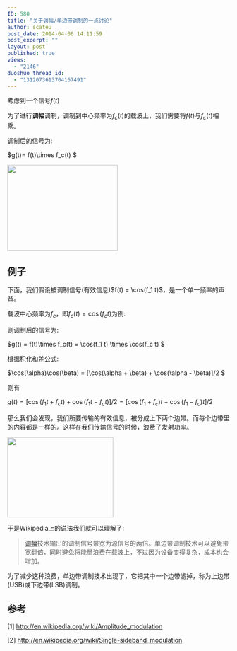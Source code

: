 ```yaml
---
ID: 580
title: "关于调幅/单边带调制的一点讨论"
author: scateu
post_date: 2014-04-06 14:11:59
post_excerpt: ""
layout: post
published: true
views:
  - "2146"
duoshuo_thread_id:
  - "1312073613704167491"
---
```

考虑到一个信号$f(t)$

为了进行<strong>调幅</strong>调制，调制到中心频率为$f_c(t)$的载波上，我们需要将$f(t)$与$f_c(t)$相乘。

调制后的信号为:

$g(t)= f(t)\times f_c(t) $

<img class="alignnone" alt="" src="http://upload.wikimedia.org/wikipedia/commons/thumb/a/a4/Amfm3-en-de.gif/250px-Amfm3-en-de.gif" width="250" height="195" />
<h2>例子</h2>
下面，我们假设被调制信号(有效信息)$f(t) = \cos(f_1 t)$，是一个单一频率的声音。

载波中心频率为$f_c$，即$f_c(t)=\cos(f_c t)$为例:

则调制后的信号为:

$g(t) = f(t)\times f_c(t) = \cos(f_1 t) \times \cos(f_c t) $

根据积化和差公式:

$\cos(\alpha)\cos(\beta) = [\cos(\alpha + \beta) + \cos(\alpha - \beta)]/2 $

则有

$g(t) = [\cos(f_1 t + f_c t) + \cos(f_1 t - f_c t)]/2 = [\cos(f_1 + f_c)t + \cos(f_1 - f_c)t]/2$

那么我们会发现，我们所要传输的有效信息，被分成上下两个边带。而每个边带里的内容都是一样的。这样在我们传输信号的时候，浪费了发射功率。

<img class="alignnone" alt="" src="http://upload.wikimedia.org/wikipedia/commons/thumb/f/fd/Am-sidebands.png/240px-Am-sidebands.png" width="240" height="181" />

于是Wikipedia上的说法我们就可以理解了:
<blockquote><a title="幅度调制" href="http://zh.wikipedia.org/wiki/%E5%B9%85%E5%BA%A6%E8%B0%83%E5%88%B6">调幅</a>技术输出的调制信号带宽为源信号的两倍。单边带调制技术可以避免带宽翻倍，同时避免将能量浪费在载波上，不过因为设备变得复杂，成本也会增加。</blockquote>
为了减少这种浪费，单边带调制技术出现了，它把其中一个边带滤掉，称为上边带(USB)或下边带(LSB)调制。
<h2>参考</h2>
[1] <a href="http://en.wikipedia.org/wiki/Amplitude_modulation">http://en.wikipedia.org/wiki/Amplitude_modulation</a>

[2] <a href="http://en.wikipedia.org/wiki/Single-sideband_modulation">http://en.wikipedia.org/wiki/Single-sideband_modulation</a>
